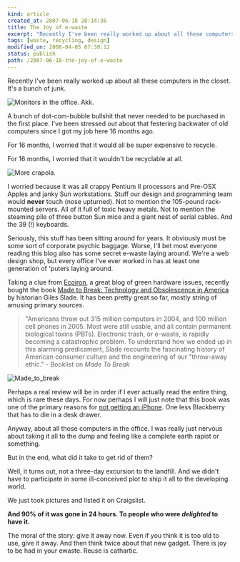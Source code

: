 ```yaml
---
kind: article
created_at: 2007-06-18 20:14:36
title: The Joy of e-waste
excerpt: "Recently I've been really worked up about all these computers in the closet. It's a bunch of junk."
tags: [waste, recycling, design]
modified_on: 2008-04-05 07:30:12
status: publish 
path: /2007-06-18-the-joy-of-e-waste
---
```


Recently I've been really worked up about all these computers in the closet. It's a bunch of junk. 

<img src='/static/images/picture-4.thumbnail.jpg' alt='Monitors in the office. Akk.' />

A bunch of dot-com-bubble bullshit that never needed to be purchased in the first place.  I've been stressed out about that festering backwater of old computers since I got my job here 16 months ago.

For 16 months, I worried that it would all be super expensive to recycle.

For 16 months, I worried that it wouldn't be recyclable at all.

<img src='/static/images/picture-1.jpg' alt='More crapola.' />  

I worried because it was all crappy Pentium II processors and Pre-OSX Apples and janky Sun workstations. Stuff our design and programming team would <strong>never</strong> touch (nose upturned). Not to mention the 105-pound rack-mounted servers. All of it full of toxic heavy metals. Not to mention the steaming pile of three button Sun mice and a giant nest of serial cables. And the 39 (!) keyboards.

Seriously, this stuff has been sitting around for years. It obviously must be some sort of corporate psychic baggage. Worse, I'll bet most everyone reading this blog also has some secret e-waste laying around. We're a web design shop, but every office I've ever worked in has at least one generation of 'puters laying around.

Taking a clue from <a href="http://ecoiron.blogspot.com">Ecoiron</a>, a great blog of green hardware issues, recently bought the book <a href="http://www.amazon.com/Made-Break-Technology-Obsolescence-America/dp/product-description/0674022033">Made to Break: Technology and Obsolescence in America</a> by historian Giles Slade. It has been pretty great so far, mostly string of amusing primary sources.

<blockquote>
    "Americans threw out 315 million computers in 2004, and 100 million cell phones in 2005. Most were still usable, and all contain permanent biological toxins (PBTs). Electronic trash, or e-waste, is rapidly becoming a catastrophic problem. To understand how we ended up in this alarming predicament, Slade recounts the fascinating history of American consumer culture and the engineering of our "throw-away ethic."
    <span class="attribution">- Booklist on <em>Made To Break</em></span>
</blockquote>

<img src='/static/images/slade.thumbnail.jpg' alt='Made_to_break' />

Perhaps a real review will be in order if I ever actually read the entire thing, which is rare these days. For now perhaps I will just note that this book was one of the primary reasons for <a href="http://www.unthinkingly.com/2007/06/15/genocide-vs-gadgets/">not getting an iPhone</a>. One less Blackberry that has to die in a desk drawer.

Anyway, about all those computers in the office. I was really just nervous about taking it all to the dump and feeling like a complete earth rapist or something.

But in the end, what did it take to get rid of them?

Well, it turns out, not a three-day excursion to the landfill. And we didn't have to participate in some ill-conceived plot to ship it all to the developing world.

We just took pictures and listed it on  Craigslist.

<strong>And 90% of it was gone in 24 hours. To people who were *delighted* to have it. </strong>

The moral of the story: give it away now. Even if you think it is too old to use, give it away. And then think twice about that new gadget. There is joy to be had in your ewaste. Reuse is cathartic.